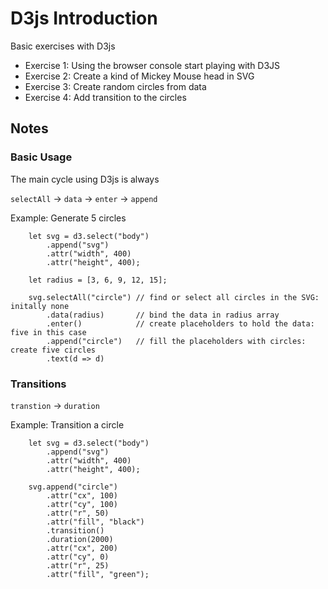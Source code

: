 # D3js Introduction
Basic exercises with D3js

* Exercise 1: Using the browser console start playing with D3JS
* Exercise 2: Create a kind of Mickey Mouse head in SVG
* Exercise 3: Create random circles from data
* Exercise 4: Add transition to the circles

## Notes

### Basic Usage

The main cycle using D3js is always

`selectAll` -> `data` -> `enter` -> `append`

Example: Generate 5 circles
```
    let svg = d3.select("body")
        .append("svg")
        .attr("width", 400)
        .attr("height", 400);

    let radius = [3, 6, 9, 12, 15];

    svg.selectAll("circle") // find or select all circles in the SVG: initally none
        .data(radius)       // bind the data in radius array
        .enter()            // create placeholders to hold the data: five in this case
        .append("circle")   // fill the placeholders with circles: create five circles
        .text(d => d)
```

### Transitions

`transtion` -> `duration`

Example: Transition a circle
```
    let svg = d3.select("body")
        .append("svg")
        .attr("width", 400)
        .attr("height", 400);

    svg.append("circle")
        .attr("cx", 100)
        .attr("cy", 100)
        .attr("r", 50)
        .attr("fill", "black")
        .transition()
        .duration(2000)
        .attr("cx", 200)
        .attr("cy", 0)
        .attr("r", 25)
        .attr("fill", "green");
```